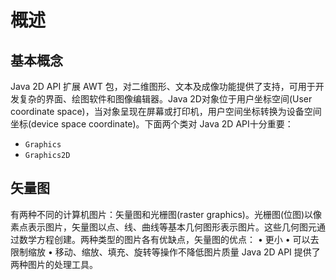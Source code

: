 # 概述

## 基本概念

Java 2D API 扩展 AWT 包，对二维图形、文本及成像功能提供了支持，可用于开发复杂的界面、绘图软件和图像编辑器。Java 2D对象位于用户坐标空间(User coordinate space)，当对象呈现在屏幕或打印机，用户空间坐标转换为设备空间坐标(device space coordinate)。下面两个类对 Java 2D API十分重要：

- `Graphics`
- `Graphics2D`

## 矢量图

有两种不同的计算机图片：矢量图和光栅图(raster graphics)。光栅图(位图)以像素点表示图片，矢量图以点、线、曲线等基本几何图形表示图片。这些几何图元通过数学方程创建。两种类型的图片各有优缺点，矢量图的优点：
	• 更小
	• 可以去限制缩放
	• 移动、缩放、填充、旋转等操作不降低图片质量
Java 2D API 提供了两种图片的处理工具。